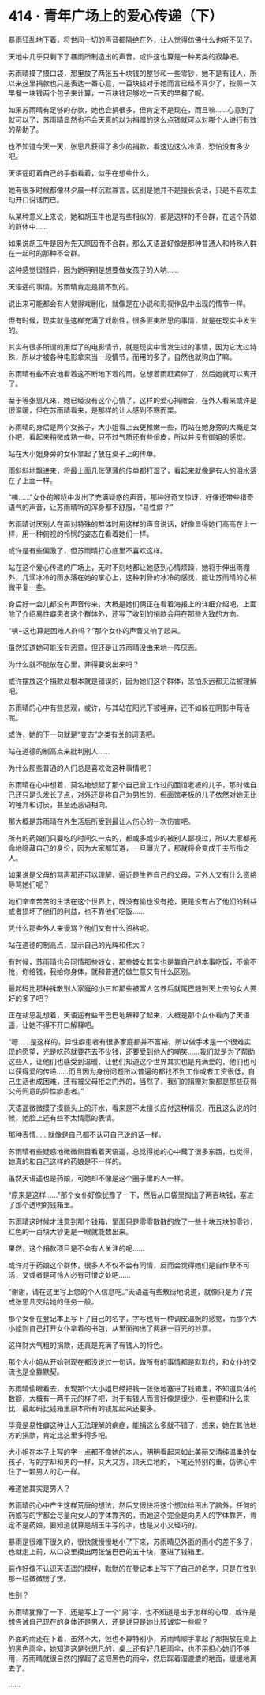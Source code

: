 # 414 · 青年广场上的爱心传递（下）

暴雨狂乱地下着，将世间一切的声音都隔绝在外，让人觉得仿佛什么也听不见了。

天地中几乎只剩下了暴雨所制造出的声音，或许这也算是一种另类的寂静吧。

苏雨晴摸了摸口袋，那里放了两张五十块钱的整钞和一些零钞，她不是有钱人，所以来这里捐款也只是表达一番心意，一百块钱对于她而言已经不算少了，按照一次早餐一块钱两个包子来计算，一百块钱足够吃一百天的早餐了呢。

如果苏雨晴有足够的存款，她也会捐很多，但肯定不是现在，而且嘛……心意到了就可以了，苏雨晴显然也不会天真的以为捐赠的这么点钱就可以对哪个人进行有效的帮助了。

也不知道今天一天，张思凡获得了多少的捐款，看这边这么冷清，恐怕没有多少吧。

天语遥盯着自己的手指看着，似乎在想些什么。

她有很多时候都像林夕晨一样沉默寡言，区别是她并不是擅长说话，只是不喜欢主动开口说话而已。

从某种意义上来说，她和胡玉牛也是有些相似的，都是这样的不合群，在这个药娘的群体中……

如果说胡玉牛是因为先天原因而不合群，那么天语遥好像是那种普通人和特殊人群在一起时的那种不合群。

这种感觉很怪异，因为她明明是想要做女孩子的人呐……

天语遥的事情，苏雨晴肯定是猜不到的。

说出来可能都会有人觉得戏剧化，就像是在小说和影视作品中出现的情节一样。

但有时候，现实就是这样充满了戏剧性，很多匪夷所思的事情，就是在现实中发生的。

其实有很多所谓的用烂了的电影情节，就是现实中曾发生过的事情，因为它太过特殊，所以才被各种电影拿来当一段情节，而用的多了，自然也就狗血了嘛。

苏雨晴有些不安地看着这不断地下着的雨，总想着雨赶紧停了，然后她就可以离开了。

至于等张思凡来，她已经没有这个心情了，这样的爱心捐赠会，在外人看来或许是很温暖，但在苏雨晴看来，是那样的让人感到不寒而栗。

苏雨晴的身后是两个女孩子，大小姐看上去更稚嫩一些，而站在她身旁的大概是女仆吧，看起来稍微成熟一些，只不过气质还有些俏皮，所以并没有御姐的感觉。

站在大小姐身旁的女仆拿起了放在桌子上的传单。

雨斜斜地飘进来，将最上面几张薄薄的传单都打湿了，看起来就像是有人的泪水落在了上面一样。

“咦……”女仆的喉咙中发出了充满疑惑的声音，那种好奇又惊讶，好像还带些猎奇语气的声音，让苏雨晴听的浑身都不舒服，“易性癖？”

苏雨晴讨厌别人在面对特殊的群体时用这样的声音说话，好像显得她们高高在上一样，用一种俯视的怜悯的姿态在看着她们一样。

或许是有些偏激了，但苏雨晴打心底里不喜欢这样。

站在这个爱心传递的广场上，无时不刻地都让她感到心情烦躁，她将手伸出雨棚外，几滴冰冷的雨水落在她的掌心上，这种刺骨的冰冷的感觉，能让苏雨晴的心稍微平复一些。

身后好一会儿都没有声音传来，大概是她们俩正在看着海报上的详细介绍吧，上面除了介绍易性癖患者这个群体外，还写了收到的捐款会用在那些大致的方向。

“咦\~这也算是困难人群吗？”那个女仆的声音又响了起来。

虽然知道她可能没有恶意，但还是让苏雨晴没由来地一阵厌恶。

为什么就不能放在心里，非得要说出来吗？

或许摆放这个捐款处根本就是错误的，因为她们这个群体，恐怕永远都无法被理解吧。

苏雨晴的心中有些悲观，或许，与其站在阳光下被唾弃，还不如躲在阴影中苟活呢。

或许，她的下一句就是“变态”之类有关的词语吧。

站在道德的制高点来批判别人……

为什么那些普通的人们总是喜欢做这种事情呢？

苏雨晴在心中想着，莫名地想起了那个自己曾工作过的面馆老板的儿子，那时候自己还只是头发长了点，对外还是称自己为男性的，但面馆老板的儿子依然对她无比的唾弃和讨厌，甚至还恶语相向。

那大概是苏雨晴在外生活后所受到最让人伤心的一次伤害吧。

所有的药娘们只要吃的时间久一点的，都或多或少的被别人鄙视过，所以大家都死命地隐藏自己的身份，因为大家都知道，一旦曝光了，那就将会变成千夫所指之人。

如果说是父母的骂声那还可以理解，逼近是生养自己的父母，可外人又有什么资格辱骂她们呢？

她们辛辛苦苦的生活在这个世界上，既没有偷也没有抢，更是没有占了他们的利益或者损坏了他们的利益，也不靠他们吃饭……

凭什么那些外人来谩骂？他们又有什么资格呢。

站在道德的制高点，显示自己的光辉和伟大？

有时候，苏雨晴也会同情那些妓女，那些妓女其实也是靠自己的本事吃饭，不偷不抢，你给钱，我给你身体，就和普通的做生意又有什么区别。

最起码比那种拆散别人家庭的小三和那些被富人包养后就尾巴翘到天上去的女人要好的多了吧？

正在胡思乱想着，天语遥有些干巴巴地解释了起来，大概是那个女仆看向了天语遥，让她不得不开口解释吧。

“嗯……是这样的，异性癖患者有很多家庭都并不富裕，所以做手术是一个很难实现的愿望，光是吃药就要花去不少钱，还要受到他人的嘲笑……我们就是为了帮助这些人，让他们也感受到温暖，让他们知道这个世界其实也是充满爱的，他们也可以获得爱的传递……而且因为身份问题所以普遍的都找不到工作或者工资很低，自己生活也成困难，还有被父母拒之门外的，当然了，我们的捐赠对象都是那些获得父母同意的异性癖患者。”

天语遥微微摸了摸额头上的汗水，看来是不太擅长应付这种情况，而且这么说的时候，她脸上还有些不太情愿的表情。

那种表情……就像是自己都不认可自己说的话一样。

苏雨晴有些疑惑地微微侧目看着天语遥，总觉得她的心中藏了很多东西，也觉得，她真的和自己这样的药娘是不一样的。

虽然天语遥也是药娘，可她却不像是这个圈子里的人一样。

“原来是这样……”那个女仆好像犹豫了一下，然后从口袋里掏出了两百块钱，塞进了那个透明的钱箱里。

苏雨晴这时候才注意到那个钱箱，里面只是零零散散的放了一些十块五块的零钞，红色的一百块大钞更是一眼就能数出来。

果然，这个捐款项目是不会有人关注的呢……

或许对于药娘这个群体，很多人不仅不会有同情，反而会觉得她们是自作孽不可活，又或者是可怜人必有可恨之处吧……

“谢谢，请在这里写上您的个人信息吧。”天语遥有些敷衍地说道，就像只是为了完成张思凡交给她的任务一般。

那个女仆在登记本上写下了自己的名字，字写也有一种调皮温婉的感觉，而那个大小姐则自己打开女仆拿着的书包，从里面掏出了两捆一百元的钞票。

这样财大气粗的捐款，还真是充满了有钱人的特色。

那个大小姐从开始到现在都没说过一句话，做所有的事情都是默默的，和女仆的交流也是全靠默契。

苏雨晴偷眼看去，发现那个大小姐已经把钱一张张地塞进了钱箱里，不知道具体的数额，大概有一两千元的样子吧，对于有钱人而言好像是很少，但也要和什么来比，最起码比钱箱里原本所有的钱加起来还要多。

毕竟是易性癖这种让人无法理解的病症，能捐这么多就不错了，想来，她在其他地方的捐款，肯定比这里多得多吧。

大小姐在本子上写的字一点都不像她的本人，明明看起来如此美丽又清纯温柔的女孩子，写的字却和男的一样，又大又方，顶天立地的，下笔还特别的重，仿佛心中住了一颗男人的心一样。

难道她其实是男人？

苏雨晴的心中产生这样荒唐的想法，然后又很快将这个想法给甩出了脑外，任何的药娘写的字都会尽量向女人的字体靠齐的，而她这个完全是向男人的字体靠齐，肯定不是药娘，要知道就算是胡玉牛写的字，也是又小又轻巧的。

暴雨是很难下很久的，很快就慢慢地小了下来，苏雨晴见外面的雨小的差不多了，也就走上前，从口袋里摸出两张皱巴巴的五十块，塞进了钱箱里。

装作好像不认识天语遥的模样，默默的在登记本上写下了自己的名字，只是在性别那一栏微微愣了愣。

性别？

苏雨晴犹豫了一下，还是写上了一个“男”字，也不知道是出于怎样的心理，或许是想告诫自己现在的身体还是男人，还是说只是她比较诚实一些呢？

外面的雨还在下着，虽然不大，但也不算特别小，苏雨晴顺手拿起了那把放在桌上的黑色雨伞，她知道这是张思凡的，桌上还有好几把雨伞，也不用担心她们不够用，苏雨晴就很自然的撑起了这把黑色的雨伞，然后踩着湿漉漉的地面，缓缓地离去了。

……
